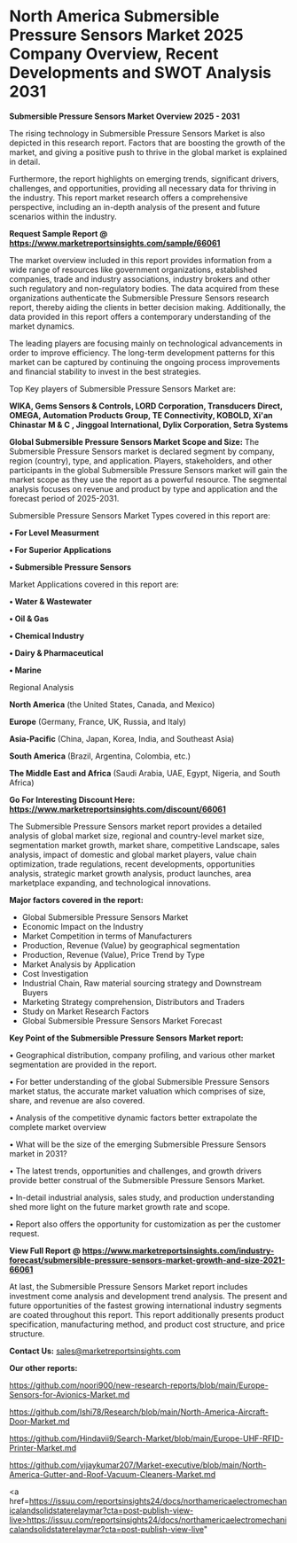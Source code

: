 # North America Submersible Pressure Sensors Market 2025 Company Overview, Recent Developments and SWOT Analysis 2031

<Strong> Submersible Pressure Sensors Market Overview 2025 - 2031</strong>

The rising technology in Submersible Pressure Sensors Market is also depicted in this research report. Factors that are boosting the growth of the market, and giving a positive push to thrive in the global market is explained in detail.

Furthermore, the report highlights on emerging trends, significant drivers, challenges, and opportunities, providing all necessary data for thriving in the industry. This report market research offers a comprehensive perspective, including an in-depth analysis of the present and future scenarios within the industry.

<strong>Request Sample Report @ <a href=https://www.marketreportsinsights.com/sample/66061>https://www.marketreportsinsights.com/sample/66061</a></strong>

The market overview included in this report provides information from a wide range of resources like government organizations, established companies, trade and industry associations, industry brokers and other such regulatory and non-regulatory bodies. The data acquired from these organizations authenticate the Submersible Pressure Sensors research report, thereby aiding the clients in better decision making. Additionally, the data provided in this report offers a contemporary understanding of the market dynamics.

The leading players are focusing mainly on technological advancements in order to improve efficiency. The long-term development patterns for this market can be captured by continuing the ongoing process improvements and financial stability to invest in the best strategies.

Top Key players of Submersible Pressure Sensors Market are:

<strong>WIKA, Gems Sensors & Controls, LORD Corporation, Transducers Direct, OMEGA, Automation Products Group, TE Connectivity, KOBOLD, Xi&#39;an Chinastar M & C , Jinggoal International, Dylix Corporation, Setra Systems</strong>

<strong><b>Global Submersible Pressure Sensors Market Scope and Size:</b></strong>
The Submersible Pressure Sensors market is declared segment by company, region (country), type, and application. Players, stakeholders, and other participants in the global Submersible Pressure Sensors market will gain the market scope as they use the report as a powerful resource. The segmental analysis focuses on revenue and product by type and application and the forecast period of 2025-2031.

Submersible Pressure Sensors Market Types covered in this report are:

<strong>• For Level Measurment

• For Superior Applications

• Submersible Pressure Sensors</strong>

Market Applications covered in this report are:

<strong>• Water & Wastewater

• Oil & Gas

• Chemical Industry

• Dairy & Pharmaceutical

• Marine</strong> 

Regional Analysis

<strong>North America</strong> (the United States, Canada, and Mexico)

<strong>Europe</strong> (Germany, France, UK, Russia, and Italy)

<strong>Asia-Pacific</strong> (China, Japan, Korea, India, and Southeast Asia)

<strong>South America</strong> (Brazil, Argentina, Colombia, etc.)

<strong>The Middle East and Africa</strong> (Saudi Arabia, UAE, Egypt, Nigeria, and South Africa)

<strong>Go For Interesting Discount Here: <a href=https://www.marketreportsinsights.com/discount/66061>https://www.marketreportsinsights.com/discount/66061</a></strong>

The Submersible Pressure Sensors market report provides a detailed analysis of global market size, regional and country-level market size, segmentation market growth, market share, competitive Landscape, sales analysis, impact of domestic and global market players, value chain optimization, trade regulations, recent developments, opportunities analysis, strategic market growth analysis, product launches, area marketplace expanding, and technological innovations.

<strong><b>Major factors covered in the report:</b></strong>
<ul>
  <li>Global Submersible Pressure Sensors Market </li>
  <li>Economic Impact on the Industry</li>
  <li>Market Competition in terms of Manufacturers</li>
  <li>Production, Revenue (Value) by geographical segmentation</li>
  <li>Production, Revenue (Value), Price Trend by Type</li>
  <li>Market Analysis by Application</li>
  <li>Cost Investigation</li>
  <li>Industrial Chain, Raw material sourcing strategy and Downstream Buyers</li>
  <li>Marketing Strategy comprehension, Distributors and Traders</li>
  <li>Study on Market Research Factors</li>
  <li>Global Submersible Pressure Sensors Market Forecast</li>
</ul>

<strong><b>Key Point of the Submersible Pressure Sensors Market report:</b></strong>

• Geographical distribution, company profiling, and various other market segmentation are provided in the report.

• For better understanding of the global Submersible Pressure Sensors market status, the accurate market valuation which comprises of size, share, and revenue are also covered.

• Analysis of the competitive dynamic factors better extrapolate the complete market overview

• What will be the size of the emerging Submersible Pressure Sensors market in 2031?

• The latest trends, opportunities and challenges, and growth drivers provide better construal of the Submersible Pressure Sensors Market.

• In-detail industrial analysis, sales study, and production understanding shed more light on the future market growth rate and scope.

• Report also offers the opportunity for customization as per the customer request.

<strong><b>View Full Report @ <a href=https://www.marketreportsinsights.com/industry-forecast/submersible-pressure-sensors-market-growth-and-size-2021-66061>https://www.marketreportsinsights.com/industry-forecast/submersible-pressure-sensors-market-growth-and-size-2021-66061</a></b></strong>


At last, the Submersible Pressure Sensors Market report includes investment come analysis and development trend analysis. The present and future opportunities of the fastest growing international industry segments are coated throughout this report. This report additionally presents product specification, manufacturing method, and product cost structure, and price structure.

<strong>Contact Us:</strong>
sales@marketreportsinsights.com

<strong>Our other reports:</strong>

<a href=https://github.com/noori900/new-research-reports/blob/main/Europe-Sensors-for-Avionics-Market.md>https://github.com/noori900/new-research-reports/blob/main/Europe-Sensors-for-Avionics-Market.md</a>

<a href=https://github.com/Ishi78/Research/blob/main/North-America-Aircraft-Door-Market.md>https://github.com/Ishi78/Research/blob/main/North-America-Aircraft-Door-Market.md</a>

<a href=https://github.com/Hindavii9/Search-Market/blob/main/Europe-UHF-RFID-Printer-Market.md>https://github.com/Hindavii9/Search-Market/blob/main/Europe-UHF-RFID-Printer-Market.md</a>

<a href=https://github.com/vijaykumar207/Market-executive/blob/main/North-America-Gutter-and-Roof-Vacuum-Cleaners-Market.md>https://github.com/vijaykumar207/Market-executive/blob/main/North-America-Gutter-and-Roof-Vacuum-Cleaners-Market.md</a>

<a href=https://issuu.com/reportsinsights24/docs/northamericaelectromechanicalandsolidstaterelaymar?cta=post-publish-view-live>https://issuu.com/reportsinsights24/docs/northamericaelectromechanicalandsolidstaterelaymar?cta=post-publish-view-live</a>"
